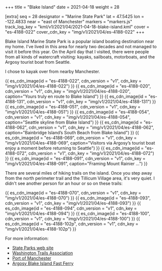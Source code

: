 +++
title = "Blake Island"
date = 2021-04-18
weight = 28

[extra]
seq = 28
designator = "Marine State Park"
lat = 47.5425
lon = -122.4833
near = "east of Manchester"
markers = "markers.js"
track_log_key = "kml/v1/2021/04/2021-04-18-blake-island.kml"
cover = "es-4188-022"
cover_cdn_key = "img/v1/2021/04/es-4188-022"
+++

Blake Island Marine State Park is a popular island boating destination near my home. I've lived in this area for nearly two decades and not managed to visit it before this year. On the April day that I visited, there were people from all kinds of watercraft visiting: kayaks, sailboats, motorboats, and the Argosy tourist boat from Seattle.

<!-- more -->

I chose to kayak over from nearby Manchester.

{{ es_cdn_image(id = "es-4188-022", cdn_version = "v1", cdn_key = "img/v1/2021/04/es-4188-022") }}
{{ es_cdn_image(id = "es-4188-020", cdn_version = "v1", cdn_key = "img/v1/2021/04/es-4188-020", caption="Yours truly en route to Blake Island") }}
{{ es_cdn_image(id = "es-4188-131", cdn_version = "v1", cdn_key = "img/v1/2021/04/es-4188-131") }}
{{ es_cdn_image(id = "es-4188-051", cdn_version = "v1", cdn_key = "img/v1/2021/04/es-4188-051") }}
{{ es_cdn_image(id = "es-4188-054", cdn_version = "v1", cdn_key = "img/v1/2021/04/es-4188-054", caption="Seattle skyline from Blake Island") }}
{{ es_cdn_image(id = "es-4188-062", cdn_version = "v1", cdn_key = "img/v1/2021/04/es-4188-062", caption="Bainbridge Island’s South Beach from Blake Island") }}
{{ es_cdn_image(id = "es-4188-069", cdn_version = "v1", cdn_key = "img/v1/2021/04/es-4188-069", caption="Visitors via Argosy’s tourist boat enjoy a moment before returning to Seattle") }}
{{ es_cdn_image(id = "es-4188-072", cdn_version = "v1", cdn_key = "img/v1/2021/04/es-4188-072") }}
{{ es_cdn_image(id = "es-4188-091", cdn_version = "v1", cdn_key = "img/v1/2021/04/es-4188-091", caption="Framing Mount Rainier …") }}

There are several miles of hiking trails on the island. Once you step away from the north perimeter trail and the Tillicum Village area, it's very quiet. I didn't see another person for an hour or so on these trails:

{{ es_cdn_image(id = "es-4188-070", cdn_version = "v1", cdn_key = "img/v1/2021/04/es-4188-070") }}
{{ es_cdn_image(id = "es-4188-093", cdn_version = "v1", cdn_key = "img/v1/2021/04/es-4188-093") }}
{{ es_cdn_image(id = "es-4188-094", cdn_version = "v1", cdn_key = "img/v1/2021/04/es-4188-094") }}
{{ es_cdn_image(id = "es-4188-100", cdn_version = "v1", cdn_key = "img/v1/2021/04/es-4188-100") }}
{{ es_cdn_image(id = "es-4188-102p", cdn_version = "v1", cdn_key = "img/v1/2021/04/es-4188-102p") }}

For more information:

* [State Parks web site](https://parks.state.wa.us/476/Blake-Island)
* [Washington Trails Association](https://www.wta.org/go-hiking/hikes/blake-island-state-park)
* [Port of Manchester](https://portofmanchester.com)
* [Argosy Blake Island Fast Ferry](https://www.argosycruises.com/argosy-cruises/blake-island-transportation/)
